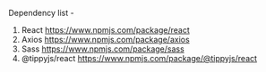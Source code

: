Dependency list - 

1. React             https://www.npmjs.com/package/react
2. Axios             https://www.npmjs.com/package/axios
3. Sass              https://www.npmjs.com/package/sass
4. @tippyjs/react    https://www.npmjs.com/package/@tippyjs/react
